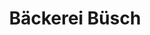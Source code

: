 ---
title: "Bäckerei Büsch"
url: /monheim-am-rhein/baeckerei-buesch-elsa-neumann-strasse/
shop: Bäckerei
---